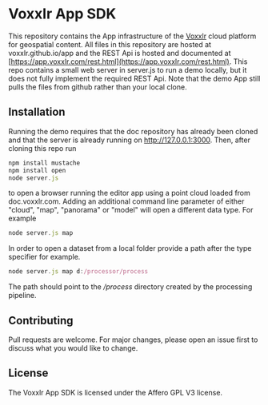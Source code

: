 # Voxxlr App SDK
This repository contains the App infrastructure of the [Voxxlr](https://www.voxxlr.com) cloud platform for geospatial content. All files in this repository 
are hosted at voxxlr.github.io/app and the REST Api is hosted and documented at [https://app.voxxlr.com/rest.html](https://app.voxxlr.com/rest.html). This repo contains
a small web server in server.js to run a demo locally, but it does not fully implement the required REST Api. Note that the demo App still pulls the files from github rather than your local clone. 

## Installation

Running the demo requires that the doc repository has already been cloned and that the server is already running on http://127.0.0.1:3000. Then, after cloning this repo run 

```javascript
npm install mustache
npm install open
node server.js 
```

to open a browser running the editor app using a point cloud loaded from doc.voxxlr.com. Adding an additional command line parameter of either "cloud", "map", "panorama"
or "model" will open a different data type. For example

```javascript
node server.js map
```

In order to open a dataset from a local folder provide a path after the type specifier for example. 

```javascript
node server.js map d:/processor/process
```

The path should point to the */process* directory created by the processing pipeline. 


## Contributing
Pull requests are welcome. For major changes, please open an issue first to discuss what you would like to change.

## License
The Voxxlr App SDK is licensed under the Affero GPL V3 license.
